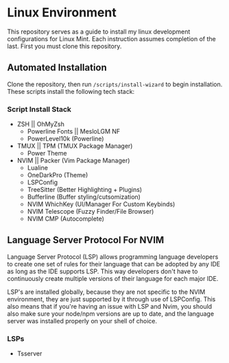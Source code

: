# Linux Environment
This repository serves as a guide to install my linux development configurations for Linux Mint. Each instruction assumes completion of the last.
First you must clone this repository.
## Automated Installation
Clone the repository, then run ```/scripts/install-wizard``` to begin installation.
These scripts install the following tech stack:
### Script Install Stack
* ZSH || OhMyZsh
  * Powerline Fonts || MesloLGM NF
  * PowerLevel10k (Powerline)
* TMUX || TPM (TMUX Package Manager)
  * Power Theme
* NVIM || Packer (Vim Package Manager)
  * Lualine
  * OneDarkPro (Theme)
  * LSPConfig
  * TreeSitter (Better Highlighting + Plugins)
  * Bufferline (Buffer styling/cutsomization)
  * NVIM WhichKey (UI/Manager For Custom Keybinds)
  * NVIM Telescope (Fuzzy Finder/File Browser)
  * NVIM CMP (Autocomplete)

## Language Server Protocol For NVIM
Language Server Protocol (LSP) allows programming language developers to create one set of rules for their language that can be adopted by any IDE as long as the IDE supports LSP. This way developers don't have to continuously create multiple versions of their language for each major IDE.

LSP's are installed globally, because they are not specific to the NVIM environment, they are just supported by it through use of LSPConfig. This also means that if you're having an issue with LSP and Nvim, you should also make sure your node/npm versions are up to date, and the language server was installed properly on your shell of choice.

### LSPs
* Tsserver
